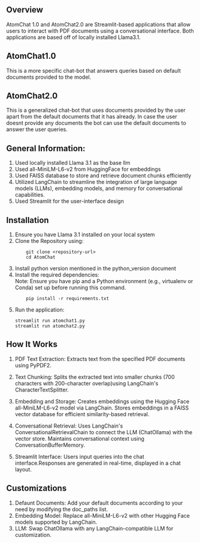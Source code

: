 Overview
-------------------------------------------------------------
AtomChat 1.0 and AtomChat2.0 are Streamlit-based applications that allow users to interact with PDF documents using a conversational interface. Both applications are based off of locally installed Llama3.1.

AtomChat1.0
-------------------------------------------------------------
This is a more specific chat-bot that answers queries based on default documents provided to the model.

AtomChat2.0
-------------------------------------------------------------
This is a generalized chat-bot that uses documents provided by the user apart from the default documents that it has already. In case the user doesnt provide any documents the bot can use the default documents to answer the user queries.

General Information:
-------------------------------------------------------------

 1. Used locally installed Llama 3.1 as the base llm
 2. Used all-MiniLM-L6-v2 from HuggingFace for embeddings
 3. Used FAISS database to store and retrieve document chunks efficiently
 4. Utilized LangChain to streamline the integration of large language models (LLMs), embedding models, and memory for conversational capabilities.
 5. Used Streamlit for the user-interface design

Installation
-------------------------------------------------------------
1. Ensure you have Llama 3.1 installed on your local system
2. Clone the Repository using:
    ``` 
        git clone <repository-url>
        cd AtomChat
    ```
3. Install python version mentioned in the python_version document
4. Install the required dependencies:  
    Note: Ensure you have pip and a Python environment (e.g., virtualenv or Conda) set up before running this command.
    ```
        pip install -r requirements.txt
    ```
5. Run the application:
    ```
    streamlit run atomchat1.py
    streamlit run atomchat2.py
    ```

How It Works
-------------------------------------------------------------

1. PDF Text Extraction: Extracts text from the specified PDF documents using PyPDF2.

2. Text Chunking: Splits the extracted text into smaller chunks (700 characters with 200-character overlap)using  LangChain's CharacterTextSplitter.

3. Embedding and Storage: Creates embeddings using the Hugging Face all-MiniLM-L6-v2 model via LangChain.
Stores embeddings in a FAISS vector database for efficient similarity-based retrieval.
4. Conversational Retrieval: Uses LangChain's ConversationalRetrievalChain to connect the LLM (ChatOllama) with the vector store. Maintains conversational context using ConversationBufferMemory.
5. Streamlit Interface: Users input queries into the chat interface.Responses are generated in real-time, displayed in a chat layout.

Customizations
-------------------------------------------------------------
1. Defaunt Documents: Add your default documents according to your need by modifying the doc_paths list.
2. Embedding Model: Replace all-MiniLM-L6-v2 with other Hugging Face models supported by LangChain.
3. LLM: Swap ChatOllama with any LangChain-compatible LLM for customization.
